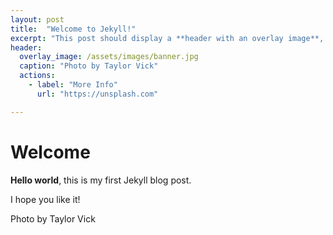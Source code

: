 ```yaml
---
layout: post
title:  "Welcome to Jekyll!"
excerpt: "This post should display a **header with an overlay image**, if the theme supports it."
header:
  overlay_image: /assets/images/banner.jpg
  caption: "Photo by Taylor Vick"
  actions:
    - label: "More Info"
      url: "https://unsplash.com"

---
```


# Welcome

**Hello world**, this is my first Jekyll blog post.

I hope you like it!

Photo by Taylor Vick
  